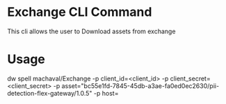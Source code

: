 # Exchange CLI Command

This cli allows the user to Download assets from exchange

# Usage

dw spell machaval/Exchange -p client_id=<client_id> -p client_secret=<client_secret> -p asset="bc55e1fd-7845-45db-a3ae-fa0ed0ec2630/pii-detection-flex-gateway/1.0.5" -p host=<host>